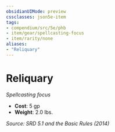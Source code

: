 ```yaml
---
obsidianUIMode: preview
cssclasses: json5e-item
tags:
- compendium/src/5e/phb
- item/gear/spellcasting-focus
- item/rarity/none
aliases: 
- "Reliquary"
---
```

# Reliquary
*Spellcasting focus*  

- **Cost**: 5 gp
- **Weight**: 2.0 lbs.

*Source: SRD 5.1 and the Basic Rules (2014)*